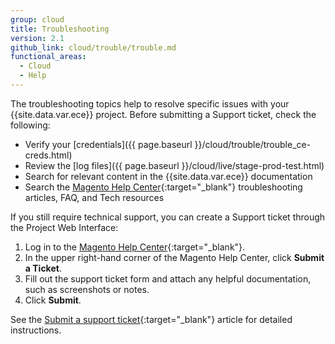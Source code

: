 ```yaml
---
group: cloud
title: Troubleshooting
version: 2.1
github_link: cloud/trouble/trouble.md
functional_areas:
  - Cloud
  - Help
---
```


The troubleshooting topics help to resolve specific issues with your {{site.data.var.ece}} project. Before submitting a Support ticket, check the following:

-  Verify your [credentials]({{ page.baseurl }}/cloud/trouble/trouble_ce-creds.html)
-  Review the [log files]({{ page.baseurl }}/cloud/live/stage-prod-test.html)
-  Search for relevant content in the {{site.data.var.ece}} documentation
-  Search the [Magento Help Center](https://support.magento.com/hc/en-us){:target="_blank"} troubleshooting articles, FAQ, and Tech resources

If you still require technical support, you can create a Support ticket through the Project Web Interface:

1. Log in to the [Magento Help Center](https://support.magento.com/hc/en-us){:target="_blank"}.
1. In the upper right-hand corner of the Magento Help Center, click **Submit a Ticket**.
1. Fill out the support ticket form and attach any helpful documentation, such as screenshots or notes.
1. Click **Submit**.

See the [Submit a support ticket](https://support.magento.com/hc/en-us/articles/360000913794#submit-ticket){:target="_blank"} article for detailed instructions.